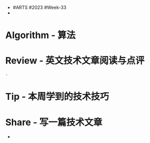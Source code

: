 - #ARTS #2023 #Week-33
-
# Algorithm - 算法
# Review - 英文技术文章阅读与点评
	-
# Tip - 本周学到的技术技巧
# Share - 写一篇技术文章
-